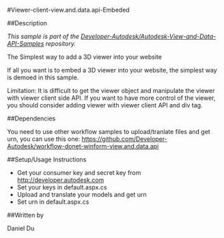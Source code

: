 #Viewer-client-view.and.data.api-Embeded


##Description

*This sample is part of the [Developer-Autodesk/Autodesk-View-and-Data-API-Samples](https://github.com/Developer-Autodesk/autodesk-view-and-data-api-samples) repository.*

The Simplest way to add a 3D viewer into your website

If all you want is to embed a 3D viewer into your website, the simplest way is demoed in this sample. 

Limitation: It is difficult to get the viewer object and manipulate the viewer with viewer client side API. If you want to have more control of the viewer, you should consider adding viewer with viewer client API and div tag. 

##Dependencies

You need to use other workflow samples to upload/tranlate files and get urn, you can use this one: 
https://github.com/Developer-Autodesk/workflow-donet-winform-view.and.data.api


##Setup/Usage Instructions

* Get your consumer key and secret key from http://developer.autodesk.com
* Set your keys in default.aspx.cs
* Upload and translate your models and get urn
* Set urn in default.aspx.cs


##Written by 

Daniel Du





    
